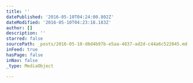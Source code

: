 ```yaml
---
title: ''
datePublished: '2016-05-10T04:24:00.802Z'
dateModified: '2016-05-10T04:23:18.183Z'
author: []
description: ''
starred: false
sourcePath: _posts/2016-05-10-d6d4b97b-e5aa-4837-ad2d-c44a6c522045.md
inFeed: true
hasPage: false
inNav: false
_type: MediaObject

---
```

